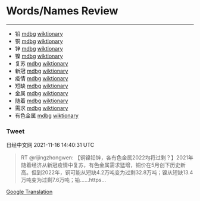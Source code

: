 
# Words/Names Review
___
- 铅 [mdbg](https://www.mdbg.net/chinese/dictionary?page=worddict&wdrst=0&wdqb=铅) [wiktionary](https://en.wiktionary.org/wiki/铅)
- 铜 [mdbg](https://www.mdbg.net/chinese/dictionary?page=worddict&wdrst=0&wdqb=铜) [wiktionary](https://en.wiktionary.org/wiki/铜)
- 锌 [mdbg](https://www.mdbg.net/chinese/dictionary?page=worddict&wdrst=0&wdqb=锌) [wiktionary](https://en.wiktionary.org/wiki/锌)
- 镍 [mdbg](https://www.mdbg.net/chinese/dictionary?page=worddict&wdrst=0&wdqb=镍) [wiktionary](https://en.wiktionary.org/wiki/镍)
- 复苏 [mdbg](https://www.mdbg.net/chinese/dictionary?page=worddict&wdrst=0&wdqb=复苏) [wiktionary](https://en.wiktionary.org/wiki/复苏)
- 新冠 [mdbg](https://www.mdbg.net/chinese/dictionary?page=worddict&wdrst=0&wdqb=新冠) [wiktionary](https://en.wiktionary.org/wiki/新冠)
- 疫情 [mdbg](https://www.mdbg.net/chinese/dictionary?page=worddict&wdrst=0&wdqb=疫情) [wiktionary](https://en.wiktionary.org/wiki/疫情)
- 短缺 [mdbg](https://www.mdbg.net/chinese/dictionary?page=worddict&wdrst=0&wdqb=短缺) [wiktionary](https://en.wiktionary.org/wiki/短缺)
- 金属 [mdbg](https://www.mdbg.net/chinese/dictionary?page=worddict&wdrst=0&wdqb=金属) [wiktionary](https://en.wiktionary.org/wiki/金属)
- 随着 [mdbg](https://www.mdbg.net/chinese/dictionary?page=worddict&wdrst=0&wdqb=随着) [wiktionary](https://en.wiktionary.org/wiki/随着)
- 需求 [mdbg](https://www.mdbg.net/chinese/dictionary?page=worddict&wdrst=0&wdqb=需求) [wiktionary](https://en.wiktionary.org/wiki/需求)
- 有色金属 [mdbg](https://www.mdbg.net/chinese/dictionary?page=worddict&wdrst=0&wdqb=有色金属) [wiktionary](https://en.wiktionary.org/wiki/有色金属)
### Tweet
日经中文网 2021-11-16 14:40:31 UTC
> RT @rijingzhongwen: 【铜镍铅锌，各有色金属2022均将过剩？】2021年随着经济从新冠疫情中复苏，有色金属需求猛增，铜价在5月创下历史新高。但到2022年，铜可能从短缺4.2万吨变为过剩32.8万吨；镍从短缺13.4万吨变为过剩7.6万吨；铅……https…

[Google Translation](https://translate.google.com/?hi=en&tab=TT&sl=zh-CN&tl=en&op=translate&text=RT+%40rijingzhongwen%3A+%E3%80%90%E9%93%9C%E9%95%8D%E9%93%85%E9%94%8C%EF%BC%8C%E5%90%84%E6%9C%89%E8%89%B2%E9%87%91%E5%B1%9E2022%E5%9D%87%E5%B0%86%E8%BF%87%E5%89%A9%EF%BC%9F%E3%80%912021%E5%B9%B4%E9%9A%8F%E7%9D%80%E7%BB%8F%E6%B5%8E%E4%BB%8E%E6%96%B0%E5%86%A0%E7%96%AB%E6%83%85%E4%B8%AD%E5%A4%8D%E8%8B%8F%EF%BC%8C%E6%9C%89%E8%89%B2%E9%87%91%E5%B1%9E%E9%9C%80%E6%B1%82%E7%8C%9B%E5%A2%9E%EF%BC%8C%E9%93%9C%E4%BB%B7%E5%9C%A85%E6%9C%88%E5%88%9B%E4%B8%8B%E5%8E%86%E5%8F%B2%E6%96%B0%E9%AB%98%E3%80%82%E4%BD%86%E5%88%B02022%E5%B9%B4%EF%BC%8C%E9%93%9C%E5%8F%AF%E8%83%BD%E4%BB%8E%E7%9F%AD%E7%BC%BA4.2%E4%B8%87%E5%90%A8%E5%8F%98%E4%B8%BA%E8%BF%87%E5%89%A932.8%E4%B8%87%E5%90%A8%EF%BC%9B%E9%95%8D%E4%BB%8E%E7%9F%AD%E7%BC%BA13.4%E4%B8%87%E5%90%A8%E5%8F%98%E4%B8%BA%E8%BF%87%E5%89%A97.6%E4%B8%87%E5%90%A8%EF%BC%9B%E9%93%85%E2%80%A6%E2%80%A6https%E2%80%A6)
